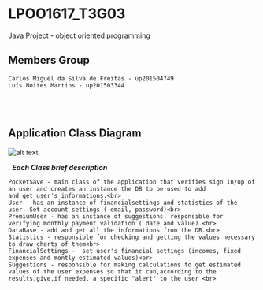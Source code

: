 # LPOO1617_T3G03

Java Project - object oriented programming



## Members Group

    Carlos Miguel da Silva de Freitas - up201504749
    Luís Noites Martins - up201503344
    
<br><br>
## Application Class Diagram

![alt text](https://github.com/luisnmartins/LPOO1617_T3G03/blob/final-project-delivery/Resources/PocketSaveUML.png)

. ***Each Class brief description***<br>

    PocketSave - main class of the application that verifies sign in/up of an user and creates an instance the DB to be used to add                             and get user's informations.<br>
    User - has an instance of financialsettings and statistics of the user. Set account settings ( email, password)<br>
    PremiumUser - has an instance of suggestions. responsible for verifying monthly payment validation ( date and value).<br>
    DataBase - add and get all the informations from the DB.<br>
    Statistics - responsible for checking and getting the values necessary to draw charts of them<br>
    FinancialSettings -  set user's financial settings (incomes, fixed expenses and montly estimated values)<br>
    Suggestions - responsible for making calculations to get estimated values of the user expenses so that it can,according to the                     results,give,if needed, a specific "alert" to the user <br>

